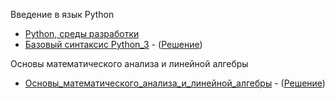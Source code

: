 Введение в язык Python
- [Python, среды разработки](https://github.com/vn322/Cod_future/blob/main/Python%2C_%D1%81%D1%80%D0%B5%D0%B4%D1%8B_%D1%80%D0%B0%D0%B7%D1%80%D0%B0%D0%B1%D0%BE%D1%82%D0%BA%D0%B8.ipynb)
- [Базовый синтаксис Python_3](https://github.com/vn322/Cod_future/blob/main/%D0%91%D0%B0%D0%B7%D0%BE%D0%B2%D1%8B%D0%B9_%D1%81%D0%B8%D0%BD%D1%82%D0%B0%D0%BA%D1%81%D0%B8%D1%81_Python_3.ipynb) - ([Решение](https://github.com/vn322/Cod_future/blob/main/%D0%A0%D0%B5%D1%88%D0%B5%D0%BD%D0%B8%D1%8F_%D0%91%D0%B0%D0%B7%D0%BE%D0%B2%D1%8B%D0%B9_%D1%81%D0%B8%D0%BD%D1%82%D0%B0%D0%BA%D1%81%D0%B8%D1%81_Python_3.ipynb))


Основы математического анализа и линейной алгебры
- [Основы_математического_анализа_и_линейной_алгебры](https://github.com/vn322/Cod_future/blob/main/%D0%9E%D1%81%D0%BD%D0%BE%D0%B2%D1%8B_%D0%BC%D0%B0%D1%82%D0%B5%D0%BC%D0%B0%D1%82%D0%B8%D1%87%D0%B5%D1%81%D0%BA%D0%BE%D0%B3%D0%BE_%D0%B0%D0%BD%D0%B0%D0%BB%D0%B8%D0%B7%D0%B0_%D0%B8_%D0%BB%D0%B8%D0%BD%D0%B5%D0%B9%D0%BD%D0%BE%D0%B9_%D0%B0%D0%BB%D0%B3%D0%B5%D0%B1%D1%80%D1%8B.ipynb) - ([Решение](https://github.com/vn322/Cod_future/blob/main/%D0%A0%D0%B5%D1%88%D0%B5%D0%BD%D0%B8%D0%B5_%D0%9E%D1%81%D0%BD%D0%BE%D0%B2%D1%8B_%D0%BC%D0%B0%D1%82%D0%B5%D0%BC%D0%B0%D1%82%D0%B8%D1%87%D0%B5%D1%81%D0%BA%D0%BE%D0%B3%D0%BE_%D0%B0%D0%BD%D0%B0%D0%BB%D0%B8%D0%B7%D0%B0_%D0%B8_%D0%BB%D0%B8%D0%BD%D0%B5%D0%B9%D0%BD%D0%BE%D0%B9_%D0%B0%D0%BB%D0%B3%D0%B5%D0%B1%D1%80%D1%8B.ipynb))
